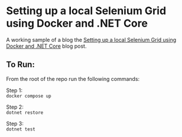 # Setting up a local Selenium Grid using Docker and .NET Core

A working sample of a blog the [Setting up a local Selenium Grid using Docker and .NET Core](http://josephwoodward.co.uk/2017/03/setting-up-local-selenium-grid-using-docker-dot-net-core) blog post.

## To Run:

From the root of the repo run the following commands:

Step 1:  
`docker compose up`

Step 2:  
`dotnet restore`

Step 3:    
`dotnet test`